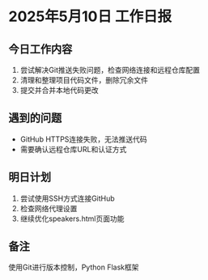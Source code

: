 # 2025年5月10日 工作日报

## 今日工作内容
1. 尝试解决Git推送失败问题，检查网络连接和远程仓库配置
2. 清理和整理项目代码文件，删除冗余文件
3. 提交并合并本地代码更改

## 遇到的问题
- GitHub HTTPS连接失败，无法推送代码
- 需要确认远程仓库URL和认证方式

## 明日计划
1. 尝试使用SSH方式连接GitHub
2. 检查网络代理设置
3. 继续优化speakers.html页面功能

## 备注
使用Git进行版本控制，Python Flask框架

